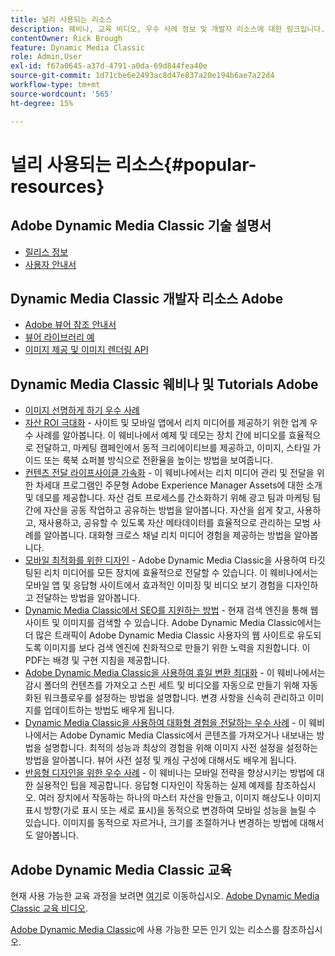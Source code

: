 ```yaml
---
title: 널리 사용되는 리소스
description: 웨비나, 교육 비디오, 우수 사례 정보 및 개발자 리소스에 대한 링크입니다.
contentOwner: Rick Brough
feature: Dynamic Media Classic
role: Admin,User
exl-id: f67a0645-a37d-4791-a0da-69d844fea40e
source-git-commit: 1d71cbe6e2493ac8d47e837a20e194b6ae7a22d4
workflow-type: tm+mt
source-wordcount: '565'
ht-degree: 15%

---
```


# 널리 사용되는 리소스{#popular-resources}

## Adobe Dynamic Media Classic 기술 설명서

* [릴리스 정보](https://experienceleague.adobe.com/docs/dynamic-media-developer-resources/release-notes/s7rn2017.html)
* [사용자 안내서](introduction.md)

## Dynamic Media Classic 개발자 리소스 Adobe

* [Adobe 뷰어 참조 안내서](https://experienceleague.adobe.com/docs/dynamic-media-developer-resources.html)
* [뷰어 라이브러리 예](https://landing.adobe.com/en/na/dynamic-media/ctir-2755/live-demos.html)
* [이미지 제공 및 이미지 렌더링 API](https://experienceleague.adobe.com/docs/dynamic-media-developer-resources.html)

## Dynamic Media Classic 웨비나 및 Tutorials Adobe

* [이미지 선명하게 하기 우수 사례](/help/assets/s7_sharpening_images.pdf)
* [자산 ROI 극대화](https://adobecustomersuccess.adobeconnect.com/p5ar3hfrrec/?launcher=false&amp;fcsContent=true&amp;pbMode=normal&amp;proto=true)  - 사이트 및 모바일 앱에서 리치 미디어를 제공하기 위한 업계 우수 사례를 알아봅니다. 이 웨비나에서 예제 및 데모는 장치 간에 비디오를 효율적으로 전달하고, 마케팅 캠페인에서 동적 크리에이티브를 제공하고, 이미지, 스타일 가이드 또는 룩북 쇼퍼블 방식으로 전환율을 높이는 방법을 보여줍니다.
* [컨텐츠 전달 라이프사이클 가속화](https://adobecustomersuccess.adobeconnect.com/p88ducm9pqv/)  - 이 웨비나에서는 리치 미디어 관리 및 전달을 위한 차세대 프로그램인 주문형 Adobe Experience Manager Assets에 대한 소개 및 데모를 제공합니다. 자산 검토 프로세스를 간소화하기 위해 광고 팀과 마케팅 팀 간에 자산을 공동 작업하고 공유하는 방법을 알아봅니다. 자산을 쉽게 찾고, 사용하고, 재사용하고, 공유할 수 있도록 자산 메타데이터를 효율적으로 관리하는 모범 사례를 알아봅니다. 대화형 크로스 채널 리치 미디어 경험을 제공하는 방법을 알아봅니다.
* [모바일 최적화를 위한 디자인](https://adobecustomersuccess.adobeconnect.com/p6oqd3wydif/?launcher=false&amp;fcsContent=true&amp;pbMode=normal&amp;proto=true)  - Adobe Dynamic Media Classic을 사용하여 타깃팅된 리치 미디어를 모든 장치에 효율적으로 전달할 수 있습니다. 이 웨비나에서는 모바일 앱 및 응답형 사이트에서 효과적인 이미징 및 비디오 보기 경험을 디자인하고 전달하는 방법을 알아봅니다.
* [Dynamic Media Classic에서 SEO를 지원하는 방법](/help/assets/s7_seo.pdf)  - 현재 검색 엔진을 통해 웹 사이트 및 이미지를 검색할 수 있습니다. Adobe Dynamic Media Classic에서는 더 많은 트래픽이 Adobe Dynamic Media Classic 사용자의 웹 사이트로 유도되도록 이미지를 보다 검색 엔진에 친화적으로 만들기 위한 노력을 지원합니다. 이 PDF는 배경 및 구현 지침을 제공합니다.
* [Adobe Dynamic Media Classic을 사용하여 휴일 변환 최대화](https://adobecustomersuccess.adobeconnect.com/p32n1yr85c9/?proto=true)  - 이 웨비나에서는 감시 폴더의 컨텐츠를 가져오고 스핀 세트 및 비디오를 자동으로 만들기 위해 자동화된 워크플로우를 설정하는 방법을 설명합니다. 변경 사항을 신속히 관리하고 이미지를 업데이트하는 방법도 배우게 됩니다.
* [Dynamic Media Classic을 사용하여 대화형 경험을 전달하는 우수 사례](https://seminars.adobeconnect.com/p7wb8ej3u6d/)  - 이 웨비나에서는 Adobe Dynamic Media Classic에서 콘텐츠를 가져오거나 내보내는 방법을 설명합니다. 최적의 성능과 최상의 경험을 위해 이미지 사전 설정을 설정하는 방법을 알아봅니다. 뷰어 사전 설정 및 캐싱 구성에 대해서도 배우게 됩니다.
* [반응형 디자인을 위한 우수 사례](https://offers.adobe.com/en/na/marketing/landings/_40458_responsive_design_live_on_demand_webinar.html)  - 이 웨비나는 모바일 전략을 향상시키는 방법에 대한 실용적인 팁을 제공합니다. 응답형 디자인이 작동하는 실제 예제를 참조하십시오. 여러 장치에서 작동하는 하나의 마스터 자산을 만들고, 이미지 해상도나 이미지 표시 방향(가로 표시 또는 세로 표시)을 동적으로 변경하여 모바일 성능을 늘릴 수 있습니다. 이미지를 동적으로 자르거나, 크기를 조절하거나 변경하는 방법에 대해서도 알아봅니다.

## Adobe Dynamic Media Classic 교육

현재 사용 가능한 교육 과정을 보려면 [여기](https://training.adobe.com/training/courses.html#product=adobe-scene7)로 이동하십시오.
[Adobe Dynamic Media Classic 교육 비디오](https://experienceleague.adobe.com/docs/dynamic-media-classic/using/intro/training-videos.html#intro).

[Adobe Dynamic Media Classic](home.md)에 사용 가능한 모든 인기 있는 리소스를 참조하십시오.
